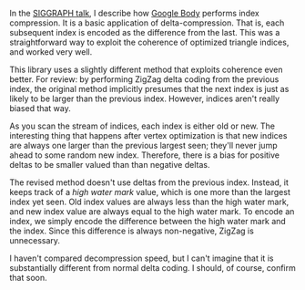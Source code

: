 In the [SIGGRAPH talk](https://docs.google.com/present/view?id=d4wf4t2_251g4kjtwgs), I describe how [Google Body](http://bodybrowser.googlelabs.com) performs index compression. It is a basic application of delta-compression. That is, each subsequent index is encoded as the difference from the last. This was a straightforward way to exploit the coherence of optimized triangle indices, and worked very well.

This library uses a slightly different method that exploits coherence even better. For review: by performing ZigZag delta coding from the previous index, the original method implicitly  presumes that the next index is just as likely to be larger than the previous index. However, indices aren't really biased that way.

As you scan the stream of indices, each index is either old or new. The interesting thing that happens after vertex optimization is that new indices are always one larger than the previous largest seen; they'll never jump ahead to some random new index. Therefore, there is a bias for positive deltas to be smaller valued than than negative deltas.

The revised method doesn't use deltas from the previous index. Instead, it keeps track of a _high water mark_ value, which is one more than the largest index yet seen. Old index values are always less than the high water mark, and new index value are always equal to the high water mark. To encode an index, we simply encode the difference between the high water mark and the index. Since this difference is always non-negative, ZigZag is unnecessary.

I haven't compared decompression speed, but I can't imagine that it is substantially different from normal delta coding. I should, of course, confirm that soon.